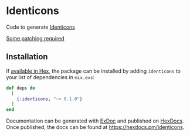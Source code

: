 # Identicons

Code to generate [Identicons](https://en.wikipedia.org/wiki/Identicon)

[Some patching required](https://elixirforum.com/t/error-when-rendring-in-egd-undefinedfunctionerror-function-zlib-crc32-2-is-undefined-or-private/66639/3)

## Installation

If [available in Hex](https://hex.pm/docs/publish), the package can be installed
by adding `identicons` to your list of dependencies in `mix.exs`:

```elixir
def deps do
  [
    {:identicons, "~> 0.1.0"}
  ]
end
```




Documentation can be generated with [ExDoc](https://github.com/elixir-lang/ex_doc)
and published on [HexDocs](https://hexdocs.pm). Once published, the docs can
be found at <https://hexdocs.pm/identicons>.

